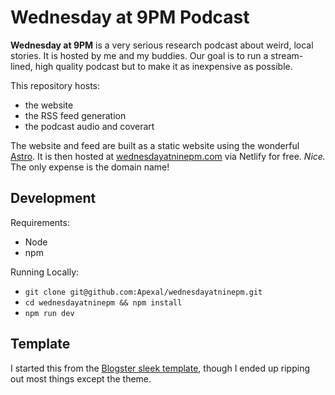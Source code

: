 # Wednesday at 9PM Podcast

**Wednesday at 9PM** is a very serious research podcast about weird, local stories. It is hosted by me and my buddies. Our goal is to run a stream-lined, high quality podcast but to make it as inexpensive as possible.

This repository hosts:
- the website
- the RSS feed generation
- the podcast audio and coverart

The website and feed are built as a static website using the wonderful [Astro](https://astro.build/). It is then hosted at [wednesdayatninepm.com](https://wednesdayatninepm.com) via Netlify for free. *Nice.* The only expense is the domain name!

## Development

Requirements:
- Node
- npm

Running Locally:
- `git clone git@github.com:Apexal/wednesdayatninepm.git`
- `cd wednesdayatninepm && npm install`
- `npm run dev`

## Template

I started this from the [Blogster sleek template](https://astro.build/themes/details/blogster-sleek/), though I ended up ripping out most things except the theme.
